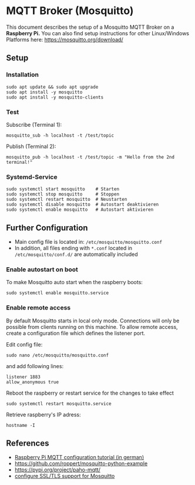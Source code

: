 # MQTT Broker (Mosquitto)

This document describes the setup of a Mosquitto MQTT Broker on a **Raspberry Pi.**
You can also find setup instructions for other Linux/Windows Platforms here:  https://mosquitto.org/download/

## Setup 
### Installation

    sudo apt update && sudo apt upgrade
    sudo apt install -y mosquitto
    sudo apt install -y mosquitto-clients

### Test

Subscribe (Terminal 1):

    mosquitto_sub -h localhost -t /test/topic

Publish (Terminal 2):

    mosquitto_pub -h localhost -t /test/topic -m "Hello from the 2nd terminal!"

### Systemd-Service

    sudo systemctl start mosquitto    # Starten
    sudo systemctl stop mosquitto     # Stoppen
    sudo systemctl restart mosquitto  # Neustarten
    sudo systemctl disable mosquitto  # Autostart deaktivieren
    sudo systemctl enable mosquitto   # Autostart aktivieren


## Further Configuration
- Main config file is located in: `/etc/mosquitto/mosquitto.conf`
- In addition, all files ending with `*.conf` located in `/etc/mosquitto/conf.d/` are automatically included

### Enable autostart on boot
To make Mosquitto auto start when the raspberry boots:

    sudo systemctl enable mosquitto.service

### Enable remote access
By default Mosquitto starts in local only mode. Connections will only be possible from clients running on this machine. To allow remote access, create a configuration file which defines the listener port.

Edit config file:

    sudo nano /etc/mosquitto/mosquitto.conf

and add following lines:

    listener 1883
    allow_anonymous true


Reboot the raspberry or restart service for the changes to take effect

    sudo systemctl restart mosquitto.service

Retrieve raspberry's IP adress:

    hostname -I

## References

- [Raspberry Pi MQTT configuration tutorial (in german)](https://plantprogrammer.de/mqtt-auf-dem-raspberry-pi-mosquitto/)
- https://github.com/roppert/mosquitto-python-example
- https://pypi.org/project/paho-mqtt/
- [configure SSL/TLS support for Mosquitto](https://mosquitto.org/man/mosquitto-tls-7.html)